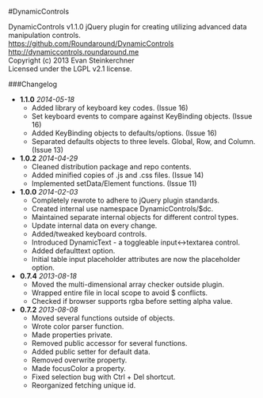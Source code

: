 #DynamicControls

DynamicControls v1.1.0 
jQuery plugin for creating utilizing advanced data manipulation controls.  
https://github.com/Roundaround/DynamicControls  
http://dynamiccontrols.roundaround.me  
Copyright (c) 2013 Evan Steinkerchner  
Licensed under the LGPL v2.1 license.  

###Changelog
* **1.1.0** *2014-05-18*
    - Added library of keyboard key codes. (Issue 16)
    - Set keyboard events to compare against KeyBinding objects. (Issue 16)
    - Added KeyBinding objects to defaults/options. (Issue 16)
    - Separated defaults objects to three levels.  Global, Row, and Column. (Issue 13)
* **1.0.2** *2014-04-29*
    - Cleaned distribution package and repo contents.
    - Added minified copies of .js and .css files. (Issue 14)
    - Implemented setData/Element functions. (Issue 11)
* **1.0.0** *2014-02-03*
    - Completely rewrote to adhere to jQuery plugin standards.
    - Created internal use namespace DynamicControls/$dc.
    - Maintained separate internal objects for different control types.
    - Update internal data on every change.
    - Added/tweaked keyboard controls.
    - Introduced DynamicText - a toggleable input<->textarea control.
    - Added defaulttext option.
    - Initial table input placeholder attributes are now the placeholder option.
* **0.7.4** *2013-08-18*
    - Moved the multi-dimensional array checker outside plugin.
    - Wrapped entire file in local scope to avoid $ conflicts.
    - Checked if browser supports rgba before setting alpha value.
* **0.7.2** *2013-08-08*
    - Moved several functions outside of objects.
    - Wrote color parser function.
    - Made properties private.
    - Removed public accessor for several functions.
    - Added public setter for default data.
    - Removed overwrite property.
    - Made focusColor a property.
    - Fixed selection bug with Ctrl + Del shortcut.
    - Reorganized fetching unique id.
